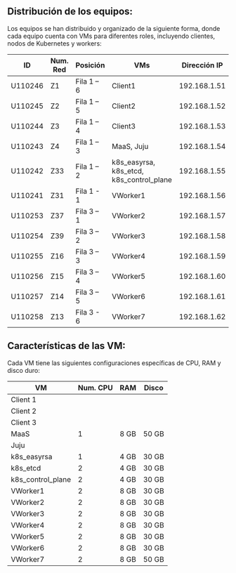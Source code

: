 ## Distribución de los equipos:
Los equipos se han distribuido y organizado de la siguiente forma, donde cada equipo cuenta con VMs para diferentes roles, incluyendo clientes, nodos de Kubernetes y workers:

| ID       | Num. Red | Posición     | VMs                                      |  Dirección IP  |
|----------|----------|--------------|------------------------------------------|----------------|
|  U110246 | Z1       | Fila 1 – 6   | Client1                                  |  192.168.1.51  |
|  U110245 | Z2       | Fila 1 – 5   | Client2                                  |  192.168.1.52  |
|  U110244 | Z3       | Fila 1 – 4   | Client3                                  |  192.168.1.53  |
|  U110243 | Z4       | Fila 1 – 3   | MaaS, Juju                               |  192.168.1.54  |
|  U110242 | Z33      | Fila 1 – 2   | k8s_easyrsa, k8s_etcd, k8s_control_plane |  192.168.1.55  |
|  U110241 | Z31      | Fila 1 - 1   | VWorker1                                 |  192.168.1.56  |
|  U110253 | Z37      | Fila 3 – 1   | VWorker2                                 |  192.168.1.57  |
|  U110254 | Z39      | Fila 3 – 2   | VWorker3                                 |  192.168.1.58  |
|  U110255 | Z16      | Fila 3 – 3   | VWorker4                                 |  192.168.1.59  |
|  U110256 | Z15      | Fila 3 – 4   | VWorker5                                 |  192.168.1.60  |
|  U110257 | Z14      | Fila 3 – 5   | VWorker6                                 |  192.168.1.61  |
|  U110258 | Z13      | Fila 3 - 6   | VWorker7                                 |  192.168.1.62  |

## Características de las VM:
Cada VM tiene las siguientes configuraciones específicas de CPU, RAM y disco duro:

| VM                    | Num. CPU | RAM  | Disco |
|-----------------------|----------|------|-------|
| Client 1              |          |      |       |
| Client 2              |          |      |       |
| Client 3              |          |      |       |
| MaaS                  | 1        | 8 GB | 50 GB |
| Juju                  |          |      |       |
| k8s_easyrsa           | 1        | 4 GB | 30 GB |
| k8s_etcd              | 2        | 4 GB | 30 GB |
| k8s_control_plane     | 2        | 4 GB | 30 GB |
| VWorker1              | 2        | 8 GB | 30 GB |
| VWorker2              | 2        | 8 GB | 30 GB |
| VWorker3              | 2        | 8 GB | 30 GB |
| VWorker4              | 2        | 8 GB | 30 GB |
| VWorker5              | 2        | 8 GB | 30 GB |
| VWorker6              | 2        | 8 GB | 30 GB |
| VWorker7              | 2        | 8 GB | 50 GB |

